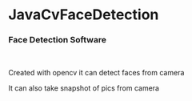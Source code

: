 # JavaCvFaceDetection
<h3>Face Detection Software</h3><br/>
<p>Created with opencv it can detect faces from camera</p>
<p>It can also take snapshot of pics from camera</p>

